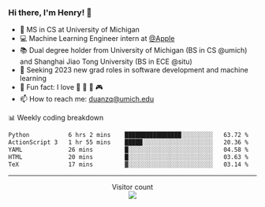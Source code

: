 ### Hi there, I'm Henry! 👋

- 🔭 MS in CS at University of Michigan
- 💻 Machine Learning Engineer intern at [@Apple](https://github.com/apple)
- 📚 Dual degree holder from University of Michigan (BS in CS @umich) and Shanghai Jiao Tong University (BS in ECE @situ)
- 🤖 Seeking 2023 new grad roles in software development and machine learning
- 🍁 Fun fact: I love 📸 🏓 🍜 🎮
- 📫 How to reach me: [duanzq@umich.edu](mailto:duanzq@umich.edu)

📊 Weekly coding breakdown
<!--START_SECTION:waka-->

```txt
Python           6 hrs 2 mins    ████████████████░░░░░░░░░   63.72 %
ActionScript 3   1 hr 55 mins    █████░░░░░░░░░░░░░░░░░░░░   20.36 %
YAML             26 mins         █░░░░░░░░░░░░░░░░░░░░░░░░   04.58 %
HTML             20 mins         █░░░░░░░░░░░░░░░░░░░░░░░░   03.63 %
TeX              17 mins         ▓░░░░░░░░░░░░░░░░░░░░░░░░   03.14 %
```

<!--END_SECTION:waka-->

***
<p align="center"> 
  Visitor count<br>
  <img src="https://profile-counter.glitch.me/zlzq-duanzq/count.svg" />
</p>

<!-- ![Henry Duan's GitHub stats](https://github-readme-stats.vercel.app/api?username=zlzq-duanzq&show_icons=true)

![trophy](https://github-profile-trophy.vercel.app/?username=zlzq-duanzq&column=7)

[![Top Langs](https://github-readme-stats.vercel.app/api/top-langs/?username=zlzq-duanzq&layout=compact)](https://github.com/zlzq-duanzq/github-readme-stats) -->
